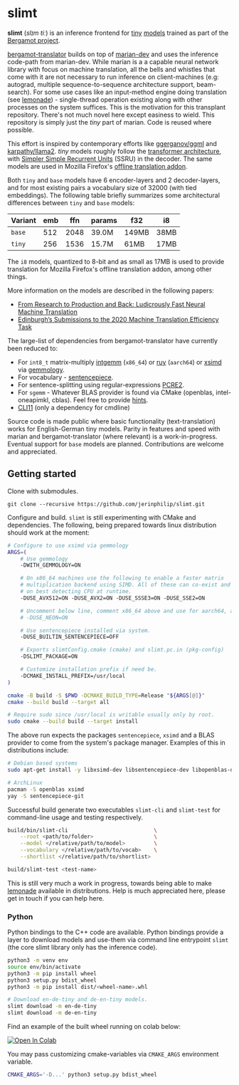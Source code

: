 # slimt

**slimt** (_slɪm tiː_) is an inference frontend for
[tiny](https://github.com/browsermt/students/tree/master/deen/ende.student.tiny11)
[models](https://github.com/browsermt/students) trained as part of the
[Bergamot project](https://browser.mt/).

[bergamot-translator](https://github.com/browsermt/bergamot-translator/) builds
on top of [marian-dev](https://github.com/marian-nmt/marian-dev) and uses the
inference code-path from marian-dev. While marian is a a capable neural network
library with focus on machine translation, all the bells and whistles that come
with it are not necessary to run inference on client-machines (e.g: autograd,
multiple sequence-to-sequence architecture support, beam-search). For some use
cases like an input-method engine doing translation (see
[lemonade](https://github.com/jerinphilip/lemonade)) - single-thread operation
existing along with other processes on the system suffices. This is the
motivation for this transplant repository. There's not much novel here except
easiness to wield. This repository is simply just the _tiny_ part of marian.
Code is reused where possible.

This effort is inspired by contemporary efforts like
[ggerganov/ggml](https://github.com/ggerganov/ggml) and
[karpathy/llama2](https://github.com/karpathy/llama2.c). _tiny_ models roughly
follow the [transformer architecture](https://arxiv.org/abs/1706.03762), with
[Simpler Simple Recurrent Units](https://aclanthology.org/D19-5632/) (SSRU) in
the decoder. The same models are used in Mozilla Firefox's [offline translation
addon](https://addons.mozilla.org/en-US/firefox/addon/firefox-translations/).

Both `tiny` and `base` models have 6 encoder-layers and 2 decoder-layers, and
for most existing pairs a vocabulary size of 32000 (with tied embeddings). The
following table briefly summarizes some architectural differences between
`tiny` and `base` models:

| Variant | emb | ffn  | params | f32   | i8   |
| ------- | --- | ---  | ------ | ----- | ---- |
| `base`  | 512 | 2048 | 39.0M  | 149MB | 38MB |
| `tiny`  | 256 | 1536 | 15.7M  | 61MB  | 17MB |

The `i8` models, quantized to 8-bit and as small as 17MB is used to provide
translation for Mozilla Firefox's offline translation addon, among other
things.

More information on the models are described in the following papers:

* [From Research to Production and Back: Ludicrously Fast Neural Machine Translation](https://aclanthology.org/D19-5632)
* [Edinburgh’s Submissions to the 2020 Machine Translation Efficiency Task](https://aclanthology.org/2020.ngt-1.26/)


The large-list of dependencies from bergamot-translator have currently been
reduced to:

* For `int8_t` matrix-multiply [intgemm](https://github.com/kpu/intgemm)
  (`x86_64`) or [ruy](https://github.com/google/ruy) (`aarch64`) or
  [xsimd](https://github.com/xtensor-stack/xsimd) via
  [gemmology](https://github.com/mozilla/gemmology).
* For vocabulary - [sentencepiece](https://github.com/browsermt/sentencepiece). 
* For sentence-splitting using regular-expressions
  [PCRE2](https://github.com/PCRE2Project/pcre2).
* For `sgemm` - Whatever BLAS provider is found via CMake (openblas,
  intel-oneapimkl, cblas).  Feel free to provide
  [hints](https://cmake.org/cmake/help/latest/module/FindBLAS.html#blas-lapack-vendors). 
* [CLI11](https://github.com/CLIUtils/CLI11/) (only a dependency for cmdline) 

Source code is made public where basic functionality (text-translation) works
for English-German tiny models. Parity in features and speed with marian and
bergamot-translator (where relevant) is a work-in-progress. Eventual support for
`base` models are planned. Contributions are welcome and appreciated.


## Getting started

Clone with submodules.

```
git clone --recursive https://github.com/jerinphilip/slimt.git
```

Configure and build. `slimt` is still experimenting with CMake and
dependencies. The following, being prepared towards linux distribution should
work at the moment:

```bash
# Configure to use xsimd via gemmology
ARGS=(
    # Use gemmology
    -DWITH_GEMMOLOGY=ON               

    # On x86_64 machines use the following to enable a faster matrix
    # multiplication backend using SIMD. All of these can co-exist and dispatch
    # on best detecting CPU at runtime.
    -DUSE_AVX512=ON -DUSE_AVX2=ON -DUSE_SSSE3=ON -DUSE_SSE2=ON

    # Uncomment below line, comment x86_64 above and use for aarch64, armv7+neon)
    # -DUSE_NEON=ON 

    # Use sentencepiece installed via system.
    -DUSE_BUILTIN_SENTENCEPIECE=OFF        

    # Exports slimtConfig.cmake (cmake) and slimt.pc.in (pkg-config)
    -DSLIMT_PACKAGE=ON 

    # Customize installation prefix if need be.
    -DCMAKE_INSTALL_PREFIX=/usr/local
)

cmake -B build -S $PWD -DCMAKE_BUILD_TYPE=Release "${ARGS[@]}"
cmake --build build --target all

# Require sudo since /usr/local is writable usually only by root.
sudo cmake --build build --target install 
```

The above run expects the packages `sentencepiece`, `xsimd` and a BLAS provider
to come from the system's package manager. Examples of this in distributions
include:

```bash
# Debian based systems
sudo apt-get install -y libxsimd-dev libsentencepiece-dev libopenblas-dev

# ArchLinux
pacman -S openblas xsimd
yay -S sentencepiece-git
```

Successful build generate two executables `slimt-cli` and `slimt-test` for
command-line usage and testing respectively. 

```bash
build/bin/slimt-cli                           \
    --root <path/to/folder>                   \
    --model </relative/path/to/model>         \
    --vocabulary </relative/path/to/vocab>    \
    --shortlist </relative/path/to/shortlist>

build/slimt-test <test-name>
```
This is still very much a work in progress, towards being able to make
[lemonade](https://github.com/jerinphilip/lemonade) available in distributions.
Help is much appreciated here, please get in touch if you can help here.

### Python

Python bindings to the C++ code are available.  Python bindings provide a layer
to download models and use-them via command line entrypoint `slimt` (the core
slimt library only has the inference code).

```bash
python3 -m venv env
source env/bin/activate
python3 -m pip install wheel
python3 setup.py bdist_wheel
python3 -m pip install dist/<wheel-name>.whl

# Download en-de-tiny and de-en-tiny models.
slimt download -m en-de-tiny
slimt download -m de-en-tiny
```
Find an example of the built wheel running on colab below:

[![Open In Colab](https://colab.research.google.com/assets/colab-badge.svg)](https://colab.research.google.com/drive/12wFMVwOTzOyRjoeWtett2DTDhwNAbvBZ?usp=sharing)

You may pass customizing cmake-variables via `CMAKE_ARGS` environment variable.

```bash
CMAKE_ARGS='-D...' python3 setup.py bdist_wheel
```
